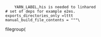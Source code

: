 
        YARN_LABEL,his is needed to linhared
    # set of deps for example e2es.
    exports_directories_only =lttt
    manual_build_file_contents = """\
filegroup(
